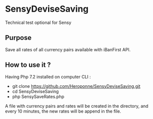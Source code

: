 # SensyDeviseSaving
Technical test optional for Sensy
## Purpose
Save all rates of all currency pairs available with iBanFirst API.
## How to use it ?
Having Php 7.2 installed on computer
CLI :
* git clone https://github.com/Heroponne/SensyDeviseSaving.git
* cd SensyDeviseSaving
* php SensySaveRates.php

A file with currency pairs and rates will be created in the directory, and every 10 minutes, the new rates will be append in the file.
